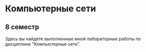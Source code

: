 # Компьютерные сети

## 8 семестр

Здесь вы найдете выполненные мной лабораторные работы по дисциплине "Компьютерные сети".
